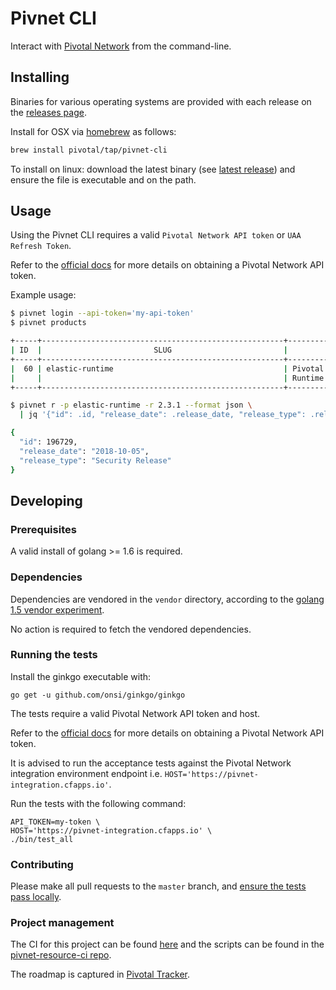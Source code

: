# Pivnet CLI

Interact with [Pivotal Network](https://network.pivotal.io) from the command-line.

## Installing

Binaries for various operating systems are provided with each release on the
[releases page](https://github.com/pivotal-cf/pivnet-cli/releases).

Install for OSX via [homebrew](http://brew.sh/) as follows:

```sh
brew install pivotal/tap/pivnet-cli
```

To install on linux: download the latest binary
(see [latest release](https://github.com/pivotal-cf/pivnet-cli/releases/latest))
and ensure the file is executable and on the path.

## Usage

Using the Pivnet CLI requires a valid `Pivotal Network API token` or `UAA Refresh Token`.

Refer to the
[official docs](https://network.pivotal.io/docs/api#how-to-authenticate)
for more details on obtaining a Pivotal Network API token.

Example usage:

```sh
$ pivnet login --api-token='my-api-token'
$ pivnet products

+-----+------------------------------------------------------+--------------------------------+
| ID  |                         SLUG                         |              NAME              |
+-----+------------------------------------------------------+--------------------------------+
|  60 | elastic-runtime                                      | Pivotal Cloud Foundry Elastic  |
|     |                                                      | Runtime                        |
+-----+------------------------------------------------------+--------------------------------+

$ pivnet r -p elastic-runtime -r 2.3.1 --format json \
  | jq '{"id": .id, "release_date": .release_date, "release_type": .release_type}'

{
  "id": 196729,
  "release_date": "2018-10-05",
  "release_type": "Security Release"
}
```

## Developing

### Prerequisites

A valid install of golang >= 1.6 is required.

### Dependencies

Dependencies are vendored in the `vendor` directory, according to the
[golang 1.5 vendor experiment](https://www.google.com/url?sa=t&rct=j&q=&esrc=s&source=web&cd=1&cad=rja&uact=8&ved=0ahUKEwi7puWg7ZrLAhUN1WMKHeT4A7oQFggdMAA&url=https%3A%2F%2Fgolang.org%2Fs%2Fgo15vendor&usg=AFQjCNEPCAjj1lnni5apHdA7rW0crWs7Zw).

No action is required to fetch the vendored dependencies.

### Running the tests

Install the ginkgo executable with:

```
go get -u github.com/onsi/ginkgo/ginkgo
```

The tests require a valid Pivotal Network API token and host.

Refer to the
[official docs](https://network.pivotal.io/docs/api#how-to-authenticate)
for more details on obtaining a Pivotal Network API token.

It is advised to run the acceptance tests against the Pivotal Network integration
environment endpoint i.e. `HOST='https://pivnet-integration.cfapps.io'`.

Run the tests with the following command:

```
API_TOKEN=my-token \
HOST='https://pivnet-integration.cfapps.io' \
./bin/test_all
```

### Contributing

Please make all pull requests to the `master` branch, and
[ensure the tests pass locally](https://github.com/pivotal-cf/pivnet-cli#running-the-tests).

### Project management

The CI for this project can be found
[here](https://p-concourse.wings.cf-app.com/teams/system-team-pivnet-resource-pivnet-resource-657d)
and the scripts can be found in the
[pivnet-resource-ci repo](https://github.com/pivotal-cf/pivnet-resource-ci).

The roadmap is captured in [Pivotal Tracker](https://www.pivotaltracker.com/projects/1474244).

